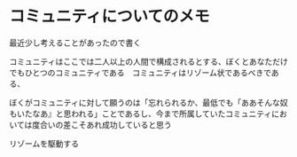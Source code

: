 # コミュニティについてのメモ

最近少し考えることがあったので書く

コミュニティはここでは二人以上の人間で構成されるとする、ぼくとあなただけでもひとつのコミュニティである　コミュニティはリゾーム状であるべきである、

ぼくがコミュニティに対して願うのは「忘れられるか、最低でも「ああそんな奴もいたなあ』と思われる」ことであるし、今まで所属していたコミュニティにおいては度合いの差こそあれ成功していると思う

リゾームを駆動する